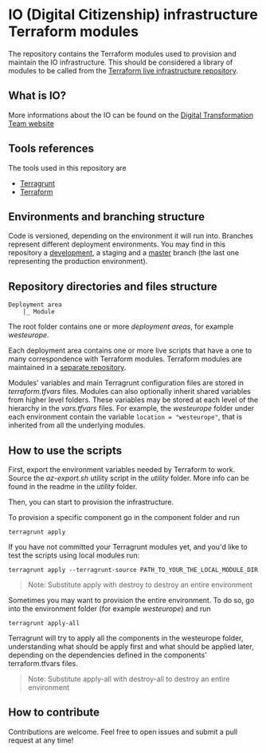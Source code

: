 # IO (Digital Citizenship) infrastructure Terraform modules

The repository contains the Terraform modules used to provision and maintain the IO infrastructure. This should be considered a library of modules to be called from the [Terraform live infrastructure repository](https://github.com/teamdigitale/io-infrastructure-live).

## What is IO?

More informations about the IO can be found on the [Digital Transformation Team website](https://teamdigitale.governo.it/en/projects/digital-citizenship.htm)

## Tools references

The tools used in this repository are

* [Terragrunt](https://github.com/gruntwork-io/terragrunt)
* [Terraform](https://www.terraform.io/)

## Environments and branching structure

Code is versioned, depending on the environment it will run into. Branches represent different deployment environments. You may find in this repository a [development](https://github.com/teamdigitale/io-infrastructure-live/tree/development), a staging and a [master](https://github.com/teamdigitale/io-infrastructure-live) branch (the last one representing the production environment).

## Repository directories and files structure

```
Deployment area
    |_ Module
```

The root folder contains one or more *deployment areas*, for example *westeurope*.

Each deployment area contains one or more live scripts that have a one to many correspondence with Terraform modules. Terraform modules are maintained in a [separate repository](https://github.com/teamdigitale/io-infrastructure-modules).

Modules' variables and main Terragrunt configuration files are stored in *terraform.tfvars* files.
Modules can also optionally inherit shared variables from higher level folders. These variables may be stored at each level of the hierarchy in the *vars.tfvars* files. For example, the *westeurope* folder under each environment contain the variable `location = "westeurope"`, that is inherited from all the underlying modules.

## How to use the scripts

First, export the environment variables needed by Terraform to work. Source the *az-export.sh* utility script in the *utility* folder. More info can be found in the readme in the *utility* folder.

Then, you can start to provision the infrastructure.

To provision a specific component go in the component folder and run

```shell
terragrunt apply
```

If you have not committed your Terragrunt modules yet, and you'd like to test the scripts using local modules run:

```
terragrunt apply --terragrunt-source PATH_TO_YOUR_THE_LOCAL_MODULE_DIR
```

>Note: Substitute apply with destroy to destroy an entire environment

Sometimes you may want to provision the entire environment. To do so, go into the environment folder (for example *westeurope*) and run

```shell
terragrunt apply-all
```

Terragrunt will try to apply all the components in the westeurope folder, understanding what should be apply first and what should be applied later, depending on the dependencies defined in the components' terraform.tfvars files.

>Note: Substitute apply-all with destroy-all to destroy an entire environment

## How to contribute

Contributions are welcome. Feel free to open issues and submit a pull request at any time!
